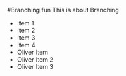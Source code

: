 #Branching fun
This is about Branching

* Item 1
* Item 2
* Item 3
* Item 4
* Oliver Item
* Oliver Item 2
* Oliver Item 3
